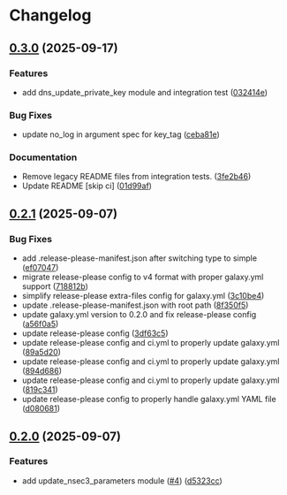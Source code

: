 # Changelog

## [0.3.0](https://github.com/effectivelywild/ansible-collection-technitium-dns/compare/v0.2.1...v0.3.0) (2025-09-17)


### Features

* add dns_update_private_key module and integration test ([032414e](https://github.com/effectivelywild/ansible-collection-technitium-dns/commit/032414e9d98d9f69272e0bd8bc597bcb4f328520))


### Bug Fixes

* update no_log in argument spec for key_tag ([ceba81e](https://github.com/effectivelywild/ansible-collection-technitium-dns/commit/ceba81ed39d067f3af982990fb7e16600f8d6dd4))


### Documentation

* Remove legacy README files from integration tests. ([3fe2b46](https://github.com/effectivelywild/ansible-collection-technitium-dns/commit/3fe2b46b6dc61d302ce83c62a8e43f8dbf687a49))
* Update README [skip ci] ([01d99af](https://github.com/effectivelywild/ansible-collection-technitium-dns/commit/01d99af073b181568fdc2aa58fbc3d7d9ea97316))

## [0.2.1](https://github.com/effectivelywild/ansible-collection-technitium-dns/compare/v0.2.0...v0.2.1) (2025-09-07)


### Bug Fixes

* add .release-please-manifest.json after switching type to simple ([ef07047](https://github.com/effectivelywild/ansible-collection-technitium-dns/commit/ef0704760398fc3eb9a944d95a3d70ea2dc8ef9e))
* migrate release-please config to v4 format with proper galaxy.yml support ([718812b](https://github.com/effectivelywild/ansible-collection-technitium-dns/commit/718812b9389bf67e1bb61b23c7c2394eb0353833))
* simplify release-please extra-files config for galaxy.yml ([3c10be4](https://github.com/effectivelywild/ansible-collection-technitium-dns/commit/3c10be43a2bd8a45579b97eaec23072def6dcd5d))
* update .release-please-manifest.json with root path ([8f350f5](https://github.com/effectivelywild/ansible-collection-technitium-dns/commit/8f350f5824b877e530e77e5960923c022638376c))
* update galaxy.yml version to 0.2.0 and fix release-please config ([a56f0a5](https://github.com/effectivelywild/ansible-collection-technitium-dns/commit/a56f0a5f9df313821d55417b0777beea47f31651))
* update release-please config ([3df63c5](https://github.com/effectivelywild/ansible-collection-technitium-dns/commit/3df63c52bd340b05a8637222a2f64215b97d28cc))
* update release-please config and ci.yml to properly update galaxy.yml ([89a5d20](https://github.com/effectivelywild/ansible-collection-technitium-dns/commit/89a5d20767c1c48d828b35590d9a2af4be097f67))
* update release-please config and ci.yml to properly update galaxy.yml ([894d686](https://github.com/effectivelywild/ansible-collection-technitium-dns/commit/894d6868d0cd64f1e5bb29af6cbdb9898c3fe7ac))
* update release-please config and ci.yml to properly update galaxy.yml ([819c341](https://github.com/effectivelywild/ansible-collection-technitium-dns/commit/819c341bd72936103511bb4cb7788fbd3921acc8))
* update release-please config to properly handle galaxy.yml YAML file ([d080681](https://github.com/effectivelywild/ansible-collection-technitium-dns/commit/d080681d87234796bfbef7f99f9d9c4f52388fda))

## [0.2.0](https://github.com/effectivelywild/ansible-collection-technitium-dns/compare/v0.1.0...v0.2.0) (2025-09-07)


### Features

* add update_nsec3_parameters module ([#4](https://github.com/effectivelywild/ansible-collection-technitium-dns/issues/4)) ([d5323cc](https://github.com/effectivelywild/ansible-collection-technitium-dns/commit/d5323cc388a6eeccc6507a3ab836832b1a7fa424))
